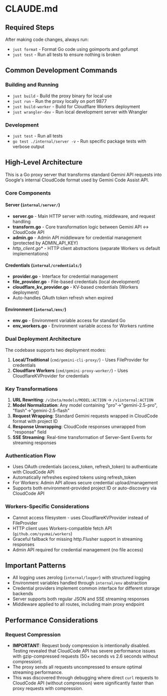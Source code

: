 # CLAUDE.md

## Required Steps

After making code changes, always run:
- `just format` - Format Go code using goimports and gofumpt
- `just test` - Run all tests to ensure nothing is broken

## Common Development Commands

### Building and Running
- `just build` - Build the proxy binary for local use
- `just run` - Run the proxy locally on port 9877
- `just build-worker` - Build for Cloudflare Workers deployment
- `just wrangler-dev` - Run local development server with Wrangler

### Development
- `just test` - Run all tests
- `go test ./internal/server -v` - Run specific package tests with verbose output

## High-Level Architecture

This is a Go proxy server that transforms standard Gemini API requests into Google's internal CloudCode format used by Gemini Code Assist API.

### Core Components

#### Server (`internal/server/`)
- **server.go** - Main HTTP server with routing, middleware, and request handling
- **transform.go** - Core transformation logic between Gemini API ↔ CloudCode API
- **admin.go** - Admin API middleware for credential management (protected by ADMIN_API_KEY)
- **http_client*.go** - HTTP client abstractions (separate Workers vs default implementations)

#### Credentials (`internal/credentials/`)
- **provider.go** - Interface for credential management
- **file_provider.go** - File-based credentials (local development)
- **cloudflare_kv_provider.go** - KV-based credentials (Workers deployment)
- Auto-handles OAuth token refresh when expired

#### Environment (`internal/env/`)
- **env.go** - Environment variable access for standard Go
- **env_workers.go** - Environment variable access for Workers runtime

### Dual Deployment Architecture

The codebase supports two deployment modes:

1. **Local/Traditional** (`cmd/gemini-cli-proxy/`) - Uses FileProvider for credentials
2. **Cloudflare Workers** (`cmd/gemini-proxy-worker/`) - Uses CloudflareKVProvider for credentials

### Key Transformations

1. **URL Rewriting**: `/v1beta/models/MODEL:ACTION` → `/v1internal:ACTION`
2. **Model Normalization**: Any model containing "pro"→"gemini-2.5-pro", "flash"→"gemini-2.5-flash"
3. **Request Wrapping**: Standard Gemini requests wrapped in CloudCode format with project ID
4. **Response Unwrapping**: CloudCode responses unwrapped from "response" field
5. **SSE Streaming**: Real-time transformation of Server-Sent Events for streaming responses

### Authentication Flow

- Uses OAuth credentials (access_token, refresh_token) to authenticate with CloudCode API
- Automatically refreshes expired tokens using refresh_token
- For Workers: Admin API allows secure credential upload/management
- Supports both environment-provided project ID or auto-discovery via CloudCode API

### Workers-Specific Considerations

- Cannot access filesystem - uses CloudflareKVProvider instead of FileProvider
- HTTP client uses Workers-compatible fetch API (`github.com/syumai/workers`)
- Graceful fallback for missing http.Flusher support in streaming responses
- Admin API required for credential management (no file access)

## Important Patterns

- All logging uses zerolog (`internal/logger`) with structured logging
- Environment variables handled through `internal/env` abstraction
- Credential providers implement common interface for different storage backends
- Server supports both regular JSON and SSE streaming responses
- Middleware applied to all routes, including main proxy endpoint

## Performance Considerations

### Request Compression
- **IMPORTANT**: Request body compression is intentionally disabled. Testing revealed that CloudCode API has severe performance issues with gzip-compressed requests (50+ seconds vs 2.6 seconds without compression).
- The proxy sends all requests uncompressed to ensure optimal streaming performance.
- This was discovered through debugging where direct `curl` requests to CloudCode API (without compression) were significantly faster than proxy requests with compression.
